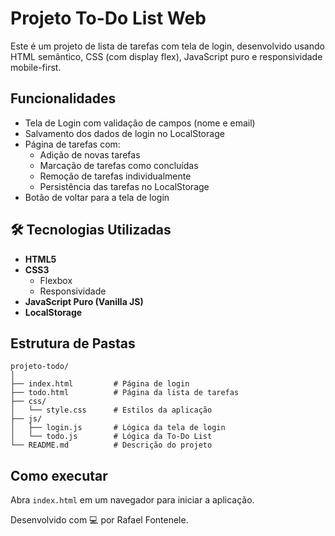 # Projeto To-Do List Web

Este é um projeto de lista de tarefas com tela de login, desenvolvido usando HTML semântico, CSS (com display flex), JavaScript puro e responsividade mobile-first.

## Funcionalidades

- Tela de Login com validação de campos (nome e email)
- Salvamento dos dados de login no LocalStorage
- Página de tarefas com:
  - Adição de novas tarefas
  - Marcação de tarefas como concluídas
  - Remoção de tarefas individualmente
  - Persistência das tarefas no LocalStorage
- Botão de voltar para a tela de login


## 🛠️ Tecnologias Utilizadas

- **HTML5**
- **CSS3**
  - Flexbox
  - Responsividade
- **JavaScript Puro (Vanilla JS)**
- **LocalStorage**

## Estrutura de Pastas

```
projeto-todo/
│
├── index.html         # Página de login
├── todo.html          # Página da lista de tarefas
├── css/
│   └── style.css      # Estilos da aplicação
├── js/
│   ├── login.js       # Lógica da tela de login
│   └── todo.js        # Lógica da To-Do List
└── README.md          # Descrição do projeto
```

## Como executar

Abra `index.html` em um navegador para iniciar a aplicação.

Desenvolvido com 💻 por Rafael Fontenele.
